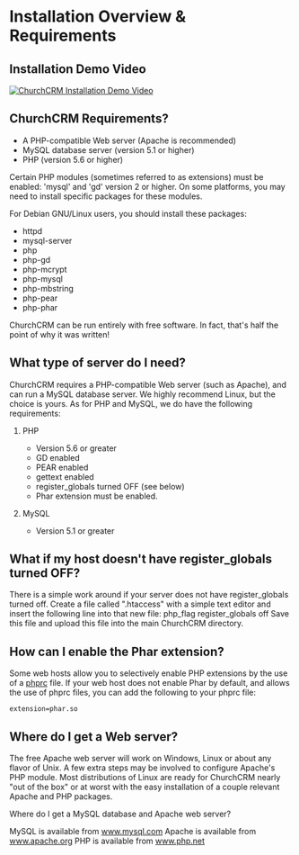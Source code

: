 # Installation Overview & Requirements

## Installation Demo Video

[![ChurchCRM Installation Demo Video](http://img.youtube.com/vi/SMjZpo3aO5Q/0.jpg)](http://www.youtube.com/watch?v=SMjZpo3aO5Q "ChurchCRM Installation Demo Video")

## ChurchCRM Requirements?

* A PHP-compatible Web server (Apache is recommended)
* MySQL database server (version 5.1 or higher)
* PHP (version 5.6 or higher)

Certain PHP modules (sometimes referred to as extensions) must be enabled:
'mysql' and 'gd' version 2 or higher.  On some platforms, you may need to
install specific packages for these modules.

For Debian GNU/Linux users, you should install these packages:
+ httpd
+ mysql-server
+ php
+ php-gd
+ php-mcrypt
+ php-mysql
+ php-mbstring
+ php-pear
+ php-phar

ChurchCRM can be run entirely with free software.  In fact, that's
half the point of why it was written!

## What type of server do I need?

ChurchCRM requires a PHP-compatible Web server (such as Apache), 
and can run a MySQL database server.  We highly recommend Linux, but the choice is yours. 
As for PHP and MySQL, we do
have the following requirements:

1. PHP   
      * Version 5.6 or greater
      * GD enabled
      * PEAR enabled
      * gettext enabled
      * register_globals turned OFF (see below)
      * Phar extension must be enabled.

2. MySQL 
      * Version 5.1 or greater

## What if my host doesn't have register_globals turned OFF?

There is a simple work around if your server does not have register_globals
turned off. Create a file called ".htaccess" with a simple text editor and 
insert the following line into that new file:
	php_flag register_globals off
Save this file and upload this file into the main ChurchCRM directory.

## How can I enable the Phar extension?

Some web hosts allow you to selectively enable PHP extensions by the use of a [phprc](http://php.net/manual/en/configuration.php) file.
If your web host does not enable Phar by default, and allows the use of phprc files,
you can add the following to your phprc file:
```
extension=phar.so
```


## Where do I get a Web server?

The free Apache web server will work on Windows, Linux or about any
flavor of Unix.  A few extra steps may be involved to configure Apache's
PHP module.  Most distributions of Linux are ready for ChurchCRM nearly
"out of the box" or at worst with the easy installation of a couple
relevant Apache and PHP packages.

Where do I get a MySQL database and Apache web server?

MySQL is available from www.mysql.com
Apache is available from www.apache.org
PHP is available from www.php.net

